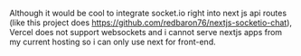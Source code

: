 Although it would be cool to integrate socket.io right into next js api routes
(like this project does https://github.com/redbaron76/nextjs-socketio-chat),
Vercel does not support websockets and i cannot serve nextjs apps from my
current hosting so i can only use next for front-end.
